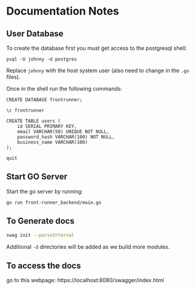 # Documentation Notes

## User Database

To create the database first you must get access to the postgresql shell:

```
psql -U johnny -d postgres
```

Replace `johnny` with the host system user (also need to change in the `.go` files).

Once in the shell run the following commands:

```
CREATE DATABASE frontrunner;

\c frontrunner

CREATE TABLE users (
    id SERIAL PRIMARY KEY,
    email VARCHAR(50) UNIQUE NOT NULL,
    password_hash VARCHAR(100) NOT NULL,
    business_name VARCHAR(100)
);

quit
```

## Start GO Server

Start the go server by running:

```golang
go run front-runner_backend/main.go
```

## To Generate docs

```bash
swag init --parseInternal
```

Additional `-d` directories will be added as we build more modules.

## To access the docs

go to this webpage: https://localhost:8080/swagger/index.html